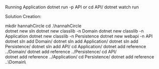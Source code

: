 

Running Application
dotnet run -p API
or 
cd API/
dotnet watch run


Solution Creation:

mkdir hannahCircle
cd .\hannahCircle\
dotnet new sln
dotnet new classlib -n Domain
dotnet new classlib -n Application
dotnet new classlib -n Persistence
dotnet new webapi -n API
dotnet sln add Domain/
dotnet sln add Application/
dotnet sln add Persistence/
dotnet sln add API/
cd Application/
    dotnet add reference ../Domain/
    dotnet add reference ../Persistence/
cd API/   
    dotnet add reference ../Application/
cd Persistence/
    dotnet add reference ..\Domain\
